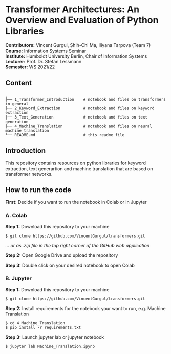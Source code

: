 # Transformer Architectures: An Overview and Evaluation of Python Libraries 

__Contributors:__ Vincent Gurgul, Shih-Chi Ma, Iliyana Tarpova (Team 7) <br>
__Course:__ Information Systems Seminar <br>
__Institute:__ Humboldt University Berlin, Chair of Information Systems <br>
__Lecturer:__ Prof. Dr. Stefan Lessmann <br>
__Semester:__ WS 2021/22 <br>

## Content

```
.
├── 1_Transformer_Introduction    # notebook and files on transformers in general
├── 2_Keyword_Extraction          # notebook and files on keyword extraction
├── 3_Text_Generation             # notebook and files on text generation
├── 4_Machine_Translation         # notebook and files on neural machine translation
└── README.md                     # this readme file
```

## Introduction

This repository contains resources on python libraries for keyword extraction, text generartion and machine translation that are based on transformer networks. 

## How to run the code

__First:__ Decide if you want to run the notebook in Colab or in Jupyter


### A. Colab

__Step 1:__ Download this repository to your machine

```
$ git clone https://github.com/VincentGurgul/transformers.git
```

_… or as .zip file in the top right corner of the GitHub web application_

__Step 2:__ Open Google Drive and upload the repository

__Step 3:__ Double click on your desired notebook to open Colab


### B. Jupyter

__Step 1:__ Download this repository to your machine

```
$ git clone https://github.com/VincentGurgul/transformers.git
```

__Step 2:__ Install requirements for the notebook your want to run, e.g. Machine Translation

```
$ cd 4_Machine_Translation
$ pip install -r requirements.txt
```

__Step 3:__ Launch jupyter lab or jupyter notebook

```
$ jupyter lab Machine_Translation.ipynb
```
